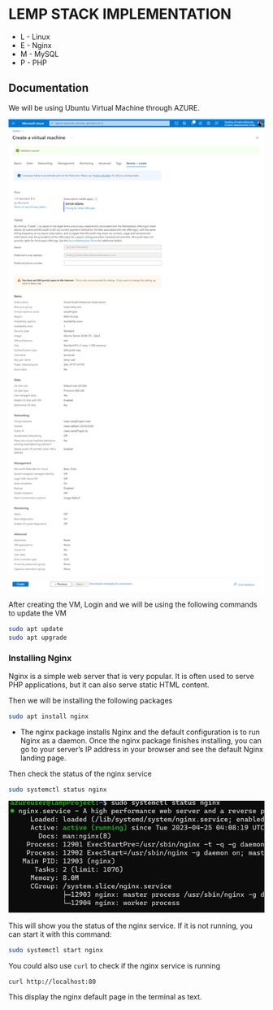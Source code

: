 # LEMP STACK IMPLEMENTATION

- L - Linux
- E - Nginx
- M - MySQL
- P - PHP

## Documentation

We will be using Ubuntu Virtual Machine through AZURE.

![Ubuntu VM](./images/vm.png)

After creating the VM, Login and we will be using the following commands to update the VM

```bash
sudo apt update
sudo apt upgrade
```

### Installing Nginx

Nginx is a simple web server that is very popular. It is often used to serve PHP applications, but it can also serve static HTML content.

Then we will be installing the following packages

```bash
sudo apt install nginx
```

* The nginx package installs Nginx and the default configuration is to run Nginx as a daemon. Once the nginx package finishes installing, you can go to your server’s IP address in your browser and see the default Nginx landing page.

Then check the status of the nginx service

```bash
sudo systemctl status nginx
```
![nginx status](./images/ngnix-status.png)

This will show you the status of the nginx service. If it is not running, you can start it with this command:

```bash
sudo systemctl start nginx
```

You could also use `curl` to check if the nginx service is running

```bash
curl http://localhost:80
```

This display the nginx default page in the terminal as text.


